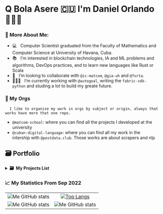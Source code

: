# Q Bola Asere 🇨🇺 I'm Daniel Orlando 🧑🏿‍💻

<!-- ![Twitter Follow](https://img.shields.io/twitter/follow/alepiad?label=Follow%20on%20Twitter&color=red&style=flat) ![GitHub followers](https://img.shields.io/github/followers/apiad?label=Follow%20on%20Github&style=flat) ![Discord](https://img.shields.io/discord/768779284050477086?style=flat&label=Chat%20on%20Discord) -->


### 🧐 More About Me:
- 💻 &nbsp; Computer Scientist graduated from the Faculty of Mathematics and Computer Science at University of Havana, Cuba.
- 📚 &nbsp; I’m interested in blockchain technologies, IA and ML problems and algorithms, DevOps practices, and to learn new languages like Rust or Scala  
- 🤝 &nbsp; I’m looking to collaborate with `@ic-matcom`, `@gia-uh` and `@forta`.
- 🧑🏿‍💻 &nbsp; I’m currently working with `@autogoal`, writing the `fabric-sdk-python` and studing a lot to build my greate future.


### 🏦 My Orgs 
      I like to organize my work in orgs by subject or origin, always that works have more that one repo.
    
  - `@matcom-school`: where you can find all the projects I developed at the university
  - `@cuban-digital-language`: where you can find all my work in the intership with `@postdata.club`. Those works are about scrapers and nlp   



## 🗃 Portfolio
<details>
  <summary><b>🗃&nbsp;&nbsp;My&nbsp;Projects&nbsp;List</b></summary>
  <br/>
      
- 🐳 [Docker Files Collection](https://github.com/danielorlando97/docker-files) - `Keywords`: docker, dockerfile, docker-compose, dbs, examples 
- ⛓ [Solidity and HardHat Practice Code](https://github.com/danielorlando97/solidity-practice) - `Keywords`: solidity, ethereum, hardhat, ether.js, blockchain
- `H` [Haskell Agent Implementation](https://github.com/matcom-school/haskell-agent) - `Keywords`: haskell, agents, monad  
- `C` [Shell Implementation](https://github.com/matcom-school/my-shell-pm-2-3ro) - `Keywords`: c, shell, system api
- `C#` [Computer Graphis Project](https://github.com/matcom-school/graphic-implementation-) - `Keywords`: c#, computer graphis, mesh

---- 
- `Go` [Golang Competitive Programming](https://github.com/danielorlando97/golang-solution-problem)  - `Keywords`: go, golang, competitive programming
- `Go` [Chaincode of File Management System](https://github.com/matcom-school/test-network-optativo-nanobash)  - `Keywords`: go, golang, hyperledger fabric, go sdk, chaincode, smart contract, blockchain 
- `Go` [Dapp of File Management System](https://github.com/matcom-school/api.dapp)  - `Keywords`: go, golang, hyperledger fabric, go sdk, iris-go, blockchain  

      
---
   
- 🐍🔍🤖 [Python-Search-Space](https://github.com/danielorlando97/search-space) - `Keywords`: python, metaprogramming, search space, sampler, AutoGoal, open source constribution 
- 🐍⛓️ [Fabric SDK Python](https://github.com/ic-matcom/fabric-sdk-python) - `Keywords`: python, sdk, hyperledger fabric, open source constribution 
- 🐍🔍 [Models of Information Retrieval](https://github.com/cuban-digital-language/Models-for-Information-Retrieval) - `Keywords`: python, information retrieval, theasaurus
- 🐍🤖🇪🇸 [NN to Text Generation](https://github.com/cuban-digital-language/nlp-rnn-text-generator) - `Keywords`: python, tensorflow, rnn, spacy, nlp
- 🐍🤖🇪🇸 [Markov Chain to Text Generation](https://github.com/cuban-digital-language/nlp-probabilistic-text-generator) - `Keywords`: python, spacy, nlp, Markov chain
- 🐍🤖🇪🇸 [NN AutoEncoder to Content Detection](https://github.com/cuban-digital-language/corpus-cluster-by-autoencode) - `Keywords`: python, tensorflow, nlp, spacy, autoencoder 
- 🐍🤖🇪🇸 [UnSupervised ML Model to Content Detection](https://github.com/cuban-digital-language/content-detection-and-corpus-clustering) - `Keywords`: python, sklearn, nlp, spacy, clusters, dimension reduction    
- 🐍🇪🇸 [Social Media Data Mining](https://github.com/cuban-digital-language/data-mining) - `Keywords`: python, scrapes, nlp, spacy
- 🐍🇪🇸 [Custom Tokenizer for Spanish Social Media Dataset](https://github.com/cuban-digital-language/tokenizer-digital-language) - `Keywords`: python, nlp, spacy, emojis 
- 🐍 [Grammar Analyze](https://github.com/matcom-school/compile-cp-3ro-2) - `Keywords`: python, context-free grammar, parser, lexer 
- 🐍 [Cool Compiler](https://github.com/matcom-school/cool-compiler-2021) - `Keywords`: python, context-free grammar, parser, lexer, mips, semantic check, ast, code generation, unit testing, visit pattern 
- 🐍 [TCP Protocol Implementation](https://github.com/matcom-school/network-proyect-3ro) - `Keywords`: python, socket, zmq, tcp, udp 
- 🐍 [Distributed Scraper](https://github.com/matcom-school/distributed-scrapper-chord-4to) - `Keywords`: python, requests, scraper, chord, socket, zmq  
- 🐍🤖 [IA Algorithms Implementations](https://github.com/matcom-school/IA-algorithms) - `Keywords`: python, knn, csp, min-max, alpha-beta, a-start
     
---
      
- `JS` [Files System](https://github.com/danielorlando97/flashplus) - `Keywords`: react-js, javascript, typescript, tailwindcss, html, react-hooks       
- `TS` ERP Palmares Restaurants, Warehouse Management and Accounting Module (`private repo`) - `Keywords`: typescript, nest, typeorm, sql
- `TS` Unified Tourism GDS, Nautical Marinas Management Module (`private repo`) - `Keywords`: typescript, nest, typeorm, sql
- `TS` Online Store, Microservices Version (`private repo`) - `Keywords`: typescript, nest, typeorm, sql, kafka, grpc
- `JS` EON (National Bus Company) Transportation GDS, Waiting List Management Module (`private repo`) - `Keywords`: javascript, express-js, sequelize, sql, mongo-db
- `JS` Tourism GDS, Experiences and Circuits Management System (`private repo`) - `Keywords`: javascript, express-js, sequelize, sql, mongo-db, gateway integrations
- `JS` Api for Consuming a Russian Flight Api (`private repo`) - `Keywords`: javascript, express-js, sequelize, sql, mongo-db
- `JS` Integration with the Come2pay Payment Gateway (`private repo`) - `Keywords`: javascript, express-js, sequelize, sql, mongo-db






</details> 


### 📈 My Statistics From Sep 2022

|            |  |
:-------------------------:|:-------------------------:
![Me GitHub stats](https://github-readme-stats.vercel.app/api?username=danielorlando97&count_private=true&show_icons=true&theme=dark&title_color=00BB2D) | [![Top Langs](https://github-readme-stats.vercel.app/api/top-langs/?username=danielorlando97&layout=compact&langs_count=5&hide=html,css,makefile&count_private=true&show_icons=true&theme=dark&title_color=00BB2D)](https://github.com/anuraghazra/github-readme-stats)
![Me GitHub stats](https://wakatime.com/share/@danielorlando97/7ee8596e-58cc-4a0d-8841-388180ee9012.svg) | ![Me GitHub stats](https://wakatime.com/share/@danielorlando97/bb7db890-b129-4deb-88b9-b96dc733660a.svg) 



<!--


  <a href="https://cordova.apache.org/" target="_blank"> <img src="https://www.vectorlogo.zone/logos/apache_cordova/apache_cordova-icon.svg" alt="apachecordova" width="40" height="40"/> </a> 



  <a href="https://aws.amazon.com" target="_blank"> <img src="https://raw.githubusercontent.com/devicons/devicon/master/icons/amazonwebservices/amazonwebservices-original-wordmark.svg" alt="aws" width="40" height="40"/> </a> 
  
  
  <a href="https://azure.microsoft.com/en-in/" target="_blank"> <img src="https://www.vectorlogo.zone/logos/microsoft_azure/microsoft_azure-icon.svg" alt="azure" width="40" height="40"/> </a> 
  
  
  <a href="https://getbootstrap.com" target="_blank"> <img src="https://raw.githubusercontent.com/devicons/devicon/master/icons/bootstrap/bootstrap-plain-wordmark.svg" alt="bootstrap" width="40" height="40"/> </a> 
  
  <a href="https://circleci.com" target="_blank"> <img src="https://www.vectorlogo.zone/logos/circleci/circleci-icon.svg" alt="circleci" width="40" height="40"/> </a> 
  
  
    
  <a href="https://www.cypress.io" target="_blank"> <img src="https://raw.githubusercontent.com/simple-icons/simple-icons/6e46ec1fc23b60c8fd0d2f2ff46db82e16dbd75f/icons/cypress.svg" alt="cypress" width="40" height="40"/> </a>
  
  
    
  <a href="https://www.elastic.co" target="_blank"> <img src="https://www.vectorlogo.zone/logos/elastic/elastic-icon.svg" alt="elasticsearch" width="40" height="40"/> </a> 
  
    <a href="https://flask.palletsprojects.com/" target="_blank"> <img src="https://www.vectorlogo.zone/logos/pocoo_flask/pocoo_flask-icon.svg" alt="flask" width="40" height="40"/> </a> 
  
  <a href="https://cloud.google.com" target="_blank"> <img src="https://www.vectorlogo.zone/logos/google_cloud/google_cloud-icon.svg" alt="gcp" width="40" height="40"/> </a> 
  
  
    <a href="https://grafana.com" target="_blank"> <img src="https://www.vectorlogo.zone/logos/grafana/grafana-icon.svg" alt="grafana" width="40" height="40"/> </a> 
  
  
  <a href="https://graphql.org" target="_blank"> <img src="https://www.vectorlogo.zone/logos/graphql/graphql-icon.svg" alt="graphql" width="40" height="40"/> </a> 
  
  
    
  <a href="https://gohugo.io/" target="_blank"> <img src="https://api.iconify.design/logos-hugo.svg" alt="hugo" width="40" height="40"/> </a> 
  
  
  <a href="https://jasmine.github.io/" target="_blank"> <img src="https://www.vectorlogo.zone/logos/jasmine/jasmine-icon.svg" alt="jasmine" width="40" height="40"/> </a>
  
    <a href="https://jekyllrb.com/" target="_blank"> <img src="https://www.vectorlogo.zone/logos/jekyllrb/jekyllrb-icon.svg" alt="jekyll" width="40" height="40"/> </a>
  <a href="https://www.jenkins.io" target="_blank"> <img src="https://www.vectorlogo.zone/logos/jenkins/jenkins-icon.svg" alt="jenkins" width="40" height="40"/> </a>
  
    <a href="https://www.microsoft.com/en-us/sql-server" target="_blank"> <img src="https://www.svgrepo.com/show/303229/microsoft-sql-server-logo.svg" alt="mssql" width="40" height="40"/> </a>
    
    
      <a href="https://karma-runner.github.io/latest/index.html" target="_blank"> <img src="https://raw.githubusercontent.com/detain/svg-logos/780f25886640cef088af994181646db2f6b1a3f8/svg/karma.svg" alt="karma" width="40" height="40"/> </a>
  
  <a href="https://www.elastic.co/kibana" target="_blank"> <img src="https://www.vectorlogo.zone/logos/elasticco_kibana/elasticco_kibana-icon.svg" alt="kibana" width="40" height="40"/> </a>
  
  <a href="https://kubernetes.io" target="_blank"> <img src="https://www.vectorlogo.zone/logos/kubernetes/kubernetes-icon.svg" alt="kubernetes" width="40" height="40"/> </a>
  
  <a href="https://www.linux.org/" target="_blank"> <img src="https://raw.githubusercontent.com/devicons/devicon/master/icons/linux/linux-original.svg" alt="linux" width="40" height="40"/> </a>
  
  <a href="https://mochajs.org" target="_blank"> <img src="https://www.vectorlogo.zone/logos/mochajs/mochajs-icon.svg" alt="mocha" width="40" height="40"/> </a>
  
    <a href="https://www.nginx.com" target="_blank"> <img src="https://raw.githubusercontent.com/devicons/devicon/master/icons/nginx/nginx-original.svg" alt="nginx" width="40" height="40"/> </a>


  <a href="https://www.php.net" target="_blank"> <img src="https://raw.githubusercontent.com/devicons/devicon/master/icons/php/php-original.svg" alt="php" width="40" height="40"/> </a>
  
  
    
  <a href="https://github.com/puppeteer/puppeteer" target="_blank"> <img src="https://www.vectorlogo.zone/logos/pptrdev/pptrdev-official.svg" alt="puppeteer" width="40" height="40"/> </a>
  
  
    
  <a href="https://sass-lang.com" target="_blank"> <img src="https://raw.githubusercontent.com/devicons/devicon/master/icons/sass/sass-original.svg" alt="sass" width="40" height="40"/> </a>
  
  <a href="https://www.selenium.dev" target="_blank"> <img src="https://raw.githubusercontent.com/detain/svg-logos/780f25886640cef088af994181646db2f6b1a3f8/svg/selenium-logo.svg" alt="selenium" width="40" height="40"/> </a>
  
  <a href="https://www.sqlite.org/" target="_blank"> <img src="https://www.vectorlogo.zone/logos/sqlite/sqlite-icon.svg" alt="sqlite" width="40" height="40"/> </a>
  
  <a href="https://travis-ci.org" target="_blank"> <img src="https://www.vectorlogo.zone/logos/travis-ci/travis-ci-icon.svg" alt="travisci" width="40" height="40"/> </a>
  

<details>
  <summary><b>🛠️&nbsp;&nbsp;Languages&nbsp;and&nbsp;Tools</b></summary>
  <br/>
  <p align="left"> 
  <a href="https://angular.io" target="_blank"> <img src="https://angular.io/assets/images/logos/angular/angular.svg" alt="angular" width="40" height="40"/> </a> 
  
  <a href="https://www.gnu.org/software/bash/" target="_blank"> <img src="https://www.vectorlogo.zone/logos/gnu_bash/gnu_bash-icon.svg" alt="bash" width="40" height="40"/> </a> 

  <a href="https://www.cprogramming.com/" target="_blank"> <img src="https://raw.githubusercontent.com/devicons/devicon/master/icons/c/c-original.svg" alt="c" width="40" height="40"/> </a> 
  
  <a href="https://www.w3schools.com/cpp/" target="_blank"> <img src="https://raw.githubusercontent.com/devicons/devicon/master/icons/cplusplus/cplusplus-original.svg" alt="cplusplus" width="40" height="40"/> </a> 
  
  <a href="https://www.w3schools.com/css/" target="_blank"> <img src="https://raw.githubusercontent.com/devicons/devicon/master/icons/css3/css3-original-wordmark.svg" alt="css3" width="40" height="40"/> </a> 
  

  
  <a href="https://www.docker.com/" target="_blank"> <img src="https://raw.githubusercontent.com/devicons/devicon/master/icons/docker/docker-original-wordmark.svg" alt="docker" width="40" height="40"/> </a> 

  
  <a href="https://expressjs.com" target="_blank"> <img src="https://raw.githubusercontent.com/devicons/devicon/master/icons/express/express-original-wordmark.svg" alt="express" width="40" height="40"/> </a> 
  

  
  <a href="https://git-scm.com/" target="_blank"> <img src="https://www.vectorlogo.zone/logos/git-scm/git-scm-icon.svg" alt="git" width="40" height="40"/> </a> 
  

  
  <a href="https://heroku.com" target="_blank"> <img src="https://www.vectorlogo.zone/logos/heroku/heroku-icon.svg" alt="heroku" width="40" height="40"/> </a> 
  
  <a href="https://www.w3.org/html/" target="_blank"> <img src="https://raw.githubusercontent.com/devicons/devicon/master/icons/html5/html5-original-wordmark.svg" alt="html5" width="40" height="40"/> </a> 
  

  <a href="https://developer.mozilla.org/en-US/docs/Web/JavaScript" target="_blank"> <img src="https://raw.githubusercontent.com/devicons/devicon/master/icons/javascript/javascript-original.svg" alt="javascript" width="40" height="40"/> </a>

  <a href="https://jestjs.io" target="_blank"> <img src="https://www.vectorlogo.zone/logos/jestjsio/jestjsio-icon.svg" alt="jest" width="40" height="40"/> </a>
  

  <a href="https://www.mongodb.com/" target="_blank"> <img src="https://raw.githubusercontent.com/devicons/devicon/master/icons/mongodb/mongodb-original-wordmark.svg" alt="mongodb" width="40" height="40"/> </a>
  

  
  <a href="https://www.mysql.com/" target="_blank"> <img src="https://raw.githubusercontent.com/devicons/devicon/master/icons/mysql/mysql-original-wordmark.svg" alt="mysql" width="40" height="40"/> </a>
  

  
  <a href="https://nodejs.org" target="_blank"> <img src="https://raw.githubusercontent.com/devicons/devicon/master/icons/nodejs/nodejs-original-wordmark.svg" alt="nodejs" width="40" height="40"/> </a> 
  

  
  <a href="https://www.postgresql.org" target="_blank"> <img src="https://raw.githubusercontent.com/devicons/devicon/master/icons/postgresql/postgresql-original-wordmark.svg" alt="postgresql" width="40" height="40"/> </a> 
  
  <a href="https://postman.com" target="_blank"> <img src="https://www.vectorlogo.zone/logos/getpostman/getpostman-icon.svg" alt="postman" width="40" height="40"/> </a>

  
  <a href="https://www.python.org" target="_blank"> <img src="https://raw.githubusercontent.com/devicons/devicon/master/icons/python/python-original.svg" alt="python" width="40" height="40"/> </a>
  
  <a href="https://reactjs.org/" target="_blank"> <img src="https://raw.githubusercontent.com/devicons/devicon/master/icons/react/react-original-wordmark.svg" alt="react" width="40" height="40"/> </a>
  
  <a href="https://redis.io" target="_blank"> <img src="https://raw.githubusercontent.com/devicons/devicon/master/icons/redis/redis-original-wordmark.svg" alt="redis" width="40" height="40"/> </a>

  
  <a href="https://www.typescriptlang.org/" target="_blank"> <img src="https://raw.githubusercontent.com/devicons/devicon/master/icons/typescript/typescript-original.svg" alt="typescript" width="40" height="40"/> </a> </p>

</details>

-->


